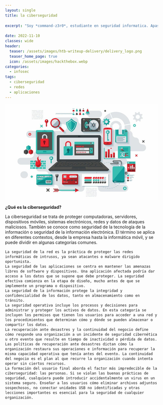 ```yaml
---
layout: single
title: la ciberseguridad

excerpt: "Soy *command-z3r0*, estudiante en seguridad informatica. Apasionado de este mundillo desde temprana edad"

date: 2022-11-10
classes: wide
header:
  teaser: /assets/images/htb-writeup-delivery/delivery_logo.png
  teaser_home_page: true
  icon: /assets/images/hackthebox.webp
categories:
  - infosec
tags:  
  - ciberseguridad
  - redes
  - aplicaciones
---
```


![](/assets/images/htb-writeup-delivery/secu.jpg)



**¿Qué es la ciberseguridad?**

La ciberseguridad se trata de proteger computadoras, servidores, dispositivos móviles, sistemas electrónicos, redes y datos de ataques maliciosos. También se conoce como seguridad de la tecnología de la información o seguridad de la información electrónica. El término se aplica en diferentes contextos, desde la empresa hasta la informática móvil, y se puede dividir en algunas categorías comunes.

    La seguridad de la red es la práctica de proteger las redes informáticas de intrusos, ya sean atacantes o malware dirigido oportunista.
    La seguridad de las aplicaciones se centra en mantener las amenazas libres de software y dispositivos. Una aplicación afectada podría dar acceso a los datos que se supone que debe proteger. La seguridad efectiva comienza en la etapa de diseño, mucho antes de que se implemente un programa o dispositivo.
    La seguridad de la información protege la integridad y confidencialidad de los datos, tanto en almacenamiento como en tránsito.
    La seguridad operativa incluye los procesos y decisiones para administrar y proteger los activos de datos. En esta categoría se incluyen los permisos que tienen los usuarios para acceder a una red y los procedimientos que determinan cómo y dónde se pueden almacenar o compartir los datos.
    La recuperación ante desastres y la continuidad del negocio define cómo responde una organización a un incidente de seguridad cibernética u otro evento que resulte en tiempo de inactividad o pérdida de datos. Las políticas de recuperación ante desastres dictan cómo la organización restaura sus operaciones e información para recuperar la misma capacidad operativa que tenía antes del evento. La continuidad del negocio es el plan al que recurre la organización cuando intenta operar sin ciertos recursos.
    La formación del usuario final aborda el factor más impredecible de la ciberseguridad: las personas. Si se violan las buenas prácticas de seguridad, cualquiera puede introducir accidentalmente un virus en un sistema seguro. Enseñar a los usuarios cómo eliminar archivos adjuntos sospechosos, no conectar unidades USB no identificadas y otras lecciones importantes es esencial para la seguridad de cualquier organización.



